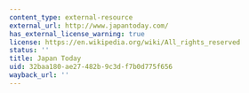 ```yaml
---
content_type: external-resource
external_url: http://www.japantoday.com/
has_external_license_warning: true
license: https://en.wikipedia.org/wiki/All_rights_reserved
status: ''
title: Japan Today
uid: 32baa180-ae27-482b-9c3d-f7b0d775f656
wayback_url: ''
---
```

